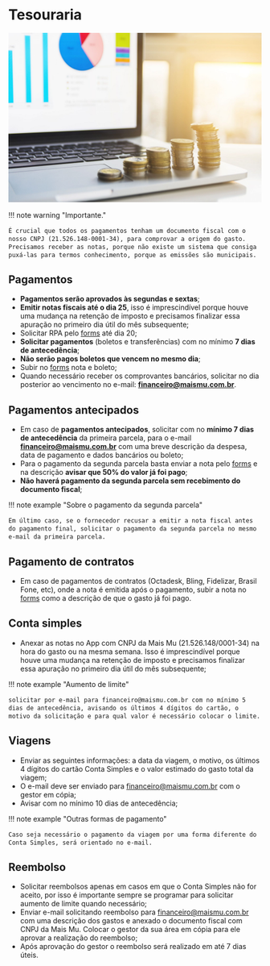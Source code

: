# Tesouraria

![tesouraria1](/assets/images/tesouraria1.jpg#center)

!!! note warning "Importante."

    É crucial que todos os pagamentos tenham um documento fiscal com o nosso CNPJ (21.526.148-0001-34), para comprovar a origem do gasto. 
    Precisamos receber as notas, porque não existe um sistema que consiga puxá-las para termos conhecimento, porque as emissões são municipais.

## Pagamentos

 - **Pagamentos serão aprovados às segundas e sextas**;
 - **Emitir notas fiscais até o dia 25**, isso é imprescindível porque houve uma mudança na retenção de imposto e precisamos finalizar essa apuração no primeiro dia útil do mês subsequente;
 - Solicitar RPA pelo [forms](https://docs.google.com/forms/d/e/1FAIpQLSerzIlouy5DkisGHG8GG8hnIYg7KSi5jjxD2kX_8k0ctx7iVg/viewform) até dia 20;
 - **Solicitar pagamentos** (boletos e transferências) com no mínimo **7 dias de antecedência**;
 - **Não serão pagos boletos que vencem no mesmo dia**;
 - Subir no [forms](https://docs.google.com/forms/d/e/1FAIpQLSerzIlouy5DkisGHG8GG8hnIYg7KSi5jjxD2kX_8k0ctx7iVg/viewform) nota e boleto;
 - Quando necessário receber os comprovantes bancários, solicitar no dia posterior ao vencimento no e-mail: **financeiro@maismu.com.br**.

## Pagamentos antecipados

 - Em caso de **pagamentos antecipados**, solicitar com no **mínimo 7 dias de antecedência** da primeira parcela, para o e-mail **financeiro@maismu.com.br** com uma breve descrição da despesa, data de pagamento e dados bancários ou boleto;
 - Para o pagamento da segunda parcela basta enviar a nota pelo [forms](https://docs.google.com/forms/d/e/1FAIpQLSerzIlouy5DkisGHG8GG8hnIYg7KSi5jjxD2kX_8k0ctx7iVg/viewform) e na descrição **avisar que 50% do valor já foi pago**;
 - **Não haverá pagamento da segunda parcela sem recebimento do documento fiscal**;

 !!! note example "Sobre o pagamento da segunda parcela"

    Em último caso, se o fornecedor recusar a emitir a nota fiscal antes do pagamento final, solicitar o pagamento da segunda parcela no mesmo e-mail da primeira parcela.

## Pagamento de contratos

- Em caso de pagamentos de contratos (Octadesk, Bling, Fidelizar, Brasil Fone, etc), onde a nota é emitida após o pagamento, subir a nota no [forms](https://docs.google.com/forms/d/e/1FAIpQLSerzIlouy5DkisGHG8GG8hnIYg7KSi5jjxD2kX_8k0ctx7iVg/viewform) como a descrição de que o gasto já foi pago.

## Conta simples

- Anexar as notas no App com CNPJ da Mais Mu (21.526.148/0001-34) na hora do gasto ou na mesma semana. Isso é imprescindível porque houve uma mudança na retenção de imposto e precisamos finalizar essa apuração no primeiro dia útil do mês subsequente;
 
!!! note example "Aumento de limite"

    solicitar por e-mail para financeiro@maismu.com.br com no mínimo 5 dias de antecedência, avisando os últimos 4 dígitos do cartão, o motivo da solicitação e para qual valor é necessário colocar o limite.

## Viagens

- Enviar as seguintes informações: a data da viagem, o motivo, os últimos 4 dígitos do cartão Conta Simples e o valor estimado do gasto total da viagem;
- O e-mail deve ser enviado para financeiro@maismu.com.br com o gestor em cópia;
- Avisar com no mínimo 10 dias de antecedência;

!!! note example "Outras formas de pagamento"

    Caso seja necessário o pagamento da viagem por uma forma diferente do Conta Simples, será orientado no e-mail.

## Reembolso

- Solicitar reembolsos apenas em casos em que o Conta Simples não for aceito, por isso é importante sempre se programar para solicitar aumento de limite quando necessário;
- Enviar e-mail solicitando reembolso para financeiro@maismu.com.br com uma descrição dos gastos e anexado o documento fiscal com CNPJ da Mais Mu. Colocar o gestor da sua área em cópia para ele aprovar a realização do reembolso;
- Após aprovação do gestor o reembolso será realizado em até 7 dias úteis.
